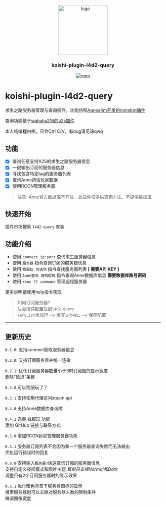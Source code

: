 #
<div align="center">
  <a href="https://github.com/initialencounter/mykoishi">
    <a href="https://koishi.chat/" target="_blank">
    <img width="160" src="https://koishi.chat/logo.png" alt="logo">
  </a>
  </a>
<h3 align="center">koishi-plugin-l4d2-query</h3>

[![npm](https://img.shields.io/npm/v/koishi-plugin-l4d2-query?style=flat-square)](https://www.npmjs.com/package/koishi-plugin-l4d2-query)
</div>

# koishi-plugin-l4d2-query

求生之路服务器管理与查询插件，功能仿照[Agnes4m开发的nonebot插件](https://github.com/Agnes4m/nonebot_plugin_l4d2_server)

查询功能基于[wahaha216的a2s插件](https://github.com/wahaha216/koishi-plugin-a2s)

本人纯编程白痴，只会Ctrl C/V，有bug请见谅qwq

## 功能
- [x] 查询任意支持A2S的求生之路服务器信息
- [x] 一键输出订阅的服务器信息
- [x] 寻找包含特定tag的服务器列表
- [x] 查询Anne药役玩家数据
- [x] 使用RCON管理服务器

> 注意: Anne官方数据库不开放，此插件仅提供查询方法，不提供数据库

## 快速开始

​插件市场搜索 `l4d2-query` 安装

## 功能介绍

- 使用 `connect ip:port` 查询求生服务器信息
- 使用 `服务器` 指令查询订阅的服务器信息
- 使用 `找服玩 可选项` 指令查找服务器列表 **[ 需要API KEY ]**
- 使用 `Anne查询 游戏昵称` 指令查询Anne数据库信息 **需要数据库账号密码**
- 使用 `rcon ?f command` 管理远程服务器

更多说明请使用help指令获取

> 如何订阅服务器?\
> 后台插件配置找到`l4d2-query`\
> `servList`添加行 --> 填写`IP与端口` --> 保存配置

---

## 更新历史


`0.1.0`: 支持connect获取服务器信息

`0.2.0`: 支持订阅服务器并统一渲染

`0.2.1`: 
优化订阅服务器数量小于3时订阅图的显示宽度\
删除“延迟”条目

`0.3.0`
可以找服玩了？

`0.3.1`
支持使用代理访问steam api

`0.4.0`
支持Anne数据库查询啦

`0.4.1`
完善 找服玩 功能\
添加 GitHub 链接与联系方式

`0.5.0`
增加RCON远程管理服务器功能

`0.5.1`
服务器订阅列表不会因为某一个服务器查询失败而无法输出\
优化运行错误时的回复

`0.6.0`
支持输入`服务器?`快速查询订阅的服务器信息\
支持自定义夜间模式和图片主题 *目前只支持Normal和Dark*\
调整只有2个订阅服务器时的显示效果

`0.6.1`
优化暗色背景下服务器图标的显示\
搜索服务器时可以去除对服务器人数的限制条件\
微调图像宽度